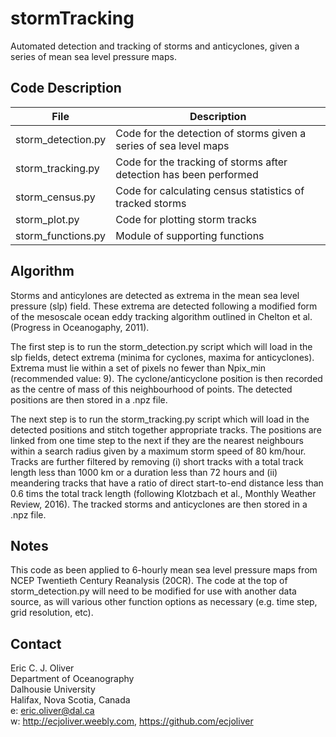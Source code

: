 # stormTracking

Automated detection and tracking of storms and anticyclones, given a series of mean sea level pressure maps.

## Code Description

File                 |Description
---------------------|----------
|storm_detection.py    | Code for the detection of storms given a series of sea level maps|
|storm_tracking.py     | Code for the tracking of storms after detection has been performed|
|storm_census.py       | Code for calculating census statistics of tracked storms|
|storm_plot.py         | Code for plotting storm tracks|
|storm_functions.py    | Module of supporting functions|

## Algorithm

Storms and anticylones are detected as extrema in the mean sea level pressure (slp) field. These extrema are detected following a modified form of the mesoscale ocean eddy tracking algorithm outlined in Chelton et al. (Progress in Oceanogaphy, 2011).

The first step is to run the storm_detection.py script which will load in the slp fields, detect extrema (minima for cyclones, maxima for anticyclones). Extrema must lie within a set of pixels no fewer than Npix_min (recommended value: 9). The cyclone/anticyclone position is then recorded as the centre of mass of this neighbourhood of points. The detected positions are then stored in a .npz file.

The next step is to run the storm_tracking.py script which will load in the detected positions and stitch together appropriate tracks. The positions are linked from one time step to the next if they are the nearest neighbours within a search radius given by a maximum storm speed of 80 km/hour. Tracks are further filtered by removing (i) short tracks with a total track length less than 1000 km or a duration less than 72 hours and (ii) meandering tracks that have a ratio of direct start-to-end distance less than 0.6 tims the total track length (following Klotzbach et al., Monthly Weather Review, 2016). The tracked storms and anticyclones are then stored in a .npz file.

## Notes

This code as been applied to 6-hourly mean sea level pressure maps from NCEP Twentieth Century Reanalysis (20CR). The code at the top of storm_detection.py will need to be modified for use with another data source, as will various other function options as necessary (e.g. time step, grid resolution, etc).

## Contact                                                                                                          
Eric C. J. Oliver  
Department of Oceanography  
Dalhousie University  
Halifax, Nova Scotia, Canada  
e: eric.oliver@dal.ca  
w: http://ecjoliver.weebly.com, https://github.com/ecjoliver
